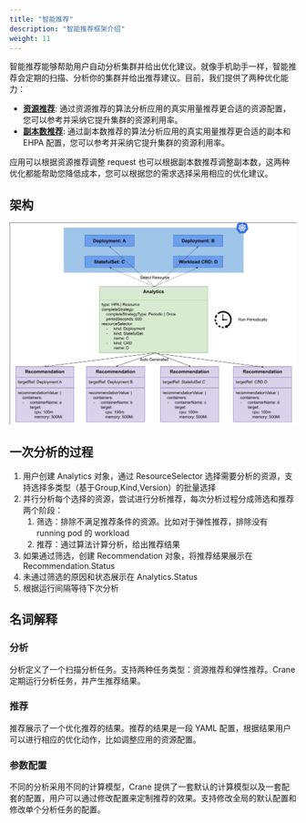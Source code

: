```yaml
---
title: "智能推荐"
description: "智能推荐框架介绍"
weight: 11
---
```


智能推荐能够帮助用户自动分析集群并给出优化建议。就像手机助手一样，智能推荐会定期的扫描、分析你的集群并给出推荐建议。目前，我们提供了两种优化能力：

- [**资源推荐**](/zh-cn/docs/tutorials/resource-recommendation): 通过资源推荐的算法分析应用的真实用量推荐更合适的资源配置，您可以参考并采纳它提升集群的资源利用率。
- [**副本数推荐**](/zh-cn/docs/tutorials/replicas-recommendation): 通过副本数推荐的算法分析应用的真实用量推荐更合适的副本和 EHPA 配置，您可以参考并采纳它提升集群的资源利用率。

应用可以根据资源推荐调整 request 也可以根据副本数推荐调整副本数，这两种优化都能帮助您降低成本，您可以根据您的需求选择采用相应的优化建议。

## 架构

![analytics-arch](/images/analytics-arch.png)

## 一次分析的过程

1. 用户创建 Analytics 对象，通过 ResourceSelector 选择需要分析的资源，支持选择多类型（基于Group,Kind,Version）的批量选择
2. 并行分析每个选择的资源，尝试进行分析推荐，每次分析过程分成筛选和推荐两个阶段：
    1. 筛选：排除不满足推荐条件的资源。比如对于弹性推荐，排除没有 running pod 的 workload
    2. 推荐：通过算法计算分析，给出推荐结果
3. 如果通过筛选，创建 Recommendation 对象，将推荐结果展示在 Recommendation.Status
4. 未通过筛选的原因和状态展示在 Analytics.Status
5. 根据运行间隔等待下次分析

## 名词解释

### 分析

分析定义了一个扫描分析任务。支持两种任务类型：资源推荐和弹性推荐。Crane 定期运行分析任务，并产生推荐结果。

### 推荐

推荐展示了一个优化推荐的结果。推荐的结果是一段 YAML 配置，根据结果用户可以进行相应的优化动作，比如调整应用的资源配置。

### 参数配置

不同的分析采用不同的计算模型，Crane 提供了一套默认的计算模型以及一套配套的配置，用户可以通过修改配置来定制推荐的效果。支持修改全局的默认配置和修改单个分析任务的配置。
